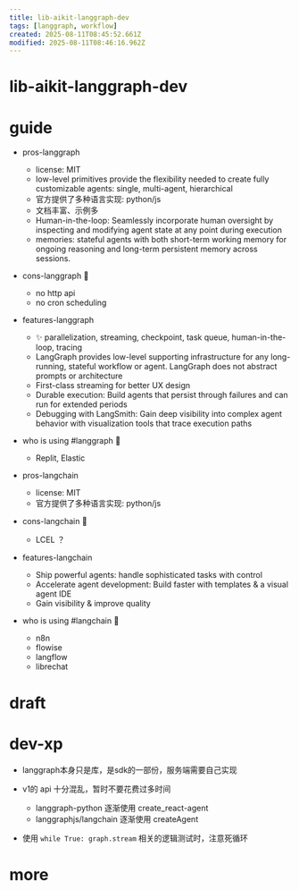 ```yaml
---
title: lib-aikit-langgraph-dev
tags: [langgraph, workflow]
created: 2025-08-11T08:45:52.661Z
modified: 2025-08-11T08:46:16.962Z
---
```


# lib-aikit-langgraph-dev

# guide

- pros-langgraph
  - license: MIT
  - low-level primitives provide the flexibility needed to create fully customizable agents: single, multi-agent, hierarchical
  - 官方提供了多种语言实现: python/js
  - 文档丰富、示例多
  - Human-in-the-loop: Seamlessly incorporate human oversight by inspecting and modifying agent state at any point during execution
  - memories: stateful agents with both short-term working memory for ongoing reasoning and long-term persistent memory across sessions.

- cons-langgraph 🐛
  - no http api
  - no cron scheduling

- features-langgraph
  - ✨ parallelization, streaming, checkpoint, task queue, human-in-the-loop, tracing
  - LangGraph provides low-level supporting infrastructure for any long-running, stateful workflow or agent. LangGraph does not abstract prompts or architecture
  - First-class streaming for better UX design
  - Durable execution: Build agents that persist through failures and can run for extended periods
  - Debugging with LangSmith: Gain deep visibility into complex agent behavior with visualization tools that trace execution paths

- who is using #langgraph 🌰
  - Replit, Elastic

- pros-langchain
  - license: MIT
  - 官方提供了多种语言实现: python/js

- cons-langchain 🐛
  - LCEL ？

- features-langchain
  - Ship powerful agents: handle sophisticated tasks with control
  - Accelerate agent development: Build faster with templates & a visual agent IDE
  - Gain visibility & improve quality

- who is using #langchain 🌰
  - n8n
  - flowise
  - langflow
  - librechat
# draft

# dev-xp

- langgraph本身只是库，是sdk的一部份，服务端需要自己实现

- v1的 api 十分混乱，暂时不要花费过多时间
  - langgraph-python 逐渐使用 create_react-agent
  - langgraphjs/langchain 逐渐使用 createAgent

- 使用 `while True: graph.stream` 相关的逻辑测试时，注意死循环
# more
